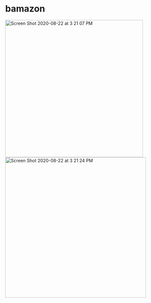 # bamazon

<img width="437" alt="Screen Shot 2020-08-22 at 3 21 07 PM" src="https://user-images.githubusercontent.com/61090406/90966043-45bfb480-e48b-11ea-97c5-1cc8617469e0.png">
<img width="447" alt="Screen Shot 2020-08-22 at 3 21 24 PM" src="https://user-images.githubusercontent.com/61090406/90966045-48baa500-e48b-11ea-85d2-0c24dd5f1340.png">
